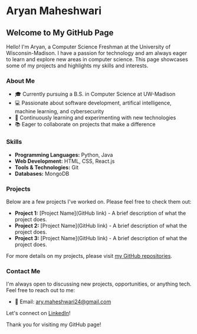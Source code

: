 # Aryan Maheshwari

## Welcome to My GitHub Page

Hello! I'm Aryan, a Computer Science Freshman at the University of Wisconsin-Madison. I have a passion for technology and am always eager to learn and explore new areas in computer science. This page showcases some of my projects and highlights my skills and interests.

### About Me

- 🎓 Currently pursuing a B.S. in Computer Science at UW-Madison
- 💻 Passionate about software development, artifical intelligence, machine learning, and cybersecurity
- 🌱 Continuously learning and experimenting with new technologies
- 📚 Eager to collaborate on projects that make a difference

### Skills

- **Programming Languages:** Python, Java
- **Web Development:** HTML, CSS, React.js
- **Tools & Technologies:** Git
- **Databases:** MongoDB

### Projects

Below are a few projects I've worked on. Please feel free to check them out:

- **Project 1:** [Project Name](GitHub link) - A brief description of what the project does.
- **Project 2:** [Project Name](GitHub link) - A brief description of what the project does.
- **Project 3:** [Project Name](GitHub link) - A brief description of what the project does.

For more details on my projects, please visit [my GitHub repositories](https://github.com/yourGitHubUsername).

### Contact Me

I'm always open to discussing new projects, opportunities, or anything tech. Feel free to reach out to me:

- 📧 Email: [ary.maheshwari24@gmail.com](mailto:ary.maheshwari24@gmail.com)

Let's connect on [LinkedIn](https://www.linkedin.com/in/arymaheshwari)!

Thank you for visiting my GitHub page!
